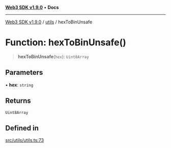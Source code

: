 [**Web3 SDK v1.9.0**](../../../README.md) • **Docs**

***

[Web3 SDK v1.9.0](../../../globals.md) / [utils](../README.md) / hexToBinUnsafe

# Function: hexToBinUnsafe()

> **hexToBinUnsafe**(`hex`): `Uint8Array`

## Parameters

• **hex**: `string`

## Returns

`Uint8Array`

## Defined in

[src/utils/utils.ts:73](https://github.com/Mystic-Nayy/alephium-web3/blob/ee41f5e0e7d7fb0b155fe62f05b2ac03772895ca/packages/web3/src/utils/utils.ts#L73)
